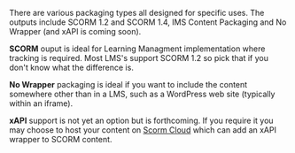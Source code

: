 There are various packaging types all designed for specific uses. The outputs include SCORM 1.2 and SCORM 1.4, IMS Content Packaging and No Wrapper (and xAPI is coming soon).

**SCORM** ouput is ideal for Learning Managment implementation where tracking is required. Most LMS's support SCORM 1.2 so pick that if you don't know what the difference is.

**No Wrapper** packaging is ideal if you want to include the content somewhere other than in a LMS, such as a WordPress web site (typically within an iframe).

**xAPI** support is not yet an option but is forthcoming. If you require it you may choose to host your content on [Scorm Cloud](https://rusticisoftware.com/products/scorm-cloud/) which can add an xAPI wrapper to SCORM content.